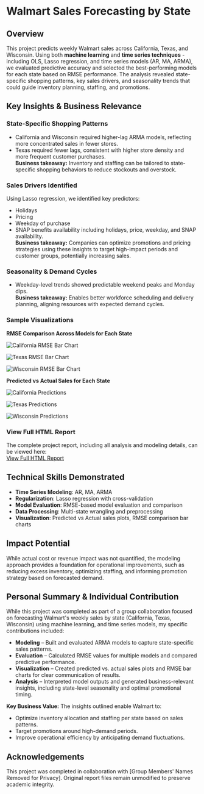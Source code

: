 # Walmart Sales Forecasting by State

## Overview
This project predicts weekly Walmart sales across California, Texas, and Wisconsin. Using both **machine learning** and **time series techniques** - including OLS, Lasso regression, and time series models (AR, MA, ARMA), we evaluated predictive accuracy and selected the best-performing models for each state based on RMSE performance. The analysis revealed state-specific shopping patterns, key sales drivers, and seasonality trends that could guide inventory planning, staffing, and promotions.

## Key Insights & Business Relevance

### State-Specific Shopping Patterns
- California and Wisconsin required higher-lag ARMA models, reflecting more concentrated sales in fewer stores.
- Texas required fewer lags, consistent with higher store density and more frequent customer purchases.  
**Business takeaway:** Inventory and staffing can be tailored to state-specific shopping behaviors to reduce stockouts and overstock.

### Sales Drivers Identified
Using Lasso regression, we identified key predictors:
- Holidays
- Pricing
- Weekday of purchase
- SNAP benefits availability including holidays, price, weekday, and SNAP availability.  
**Business takeaway:** Companies can optimize promotions and pricing strategies using these insights to target high-impact periods and customer groups, potentially increasing sales.

### Seasonality & Demand Cycles 
- Weekday-level trends showed predictable weekend peaks and Monday dips.  
**Business takeaway:** Enables better workforce scheduling and delivery planning, aligning resources with expected demand cycles.

### Sample Visualizations
**RMSE Comparison Across Models for Each State**

![California RMSE Bar Chart](output/CA_RMSE.png)

![Texas RMSE Bar Chart](output/TX_RMSE.png)

![Wisconsin RMSE Bar Chart](output/WI_RMSE.png)



**Predicted vs Actual Sales for Each State**

![California Predictions](output/CA_Model_Comparison.png)

![Texas Predictions](output/TX_Model_Comparison.png)

![Wisconsin Predictions](output/WI_Model_Comparison.png)

### View Full HTML Report
The complete project report, including all analysis and modeling details, can be viewed here:  
[View Full HTML Report](https://kwesibb2.github.io/Walmart-Sales/)

## Technical Skills Demonstrated
- **Time Series Modeling**: AR, MA, ARMA
- **Regularization**: Lasso regression with cross-validation 
- **Model Evaluation**: RMSE-based model evaluation and comparison
- **Data Processing**: Multi-state wrangling and preprocessing
- **Visualization**: Predicted vs Actual sales plots, RMSE comparison bar charts

## Impact Potential
While actual cost or revenue impact was not quantified, the modeling approach provides a foundation for operational improvements, such as reducing excess inventory, optimizing staffing, and informing promotion strategy based on forecasted demand.

## Personal Summary & Individual Contribution
While this project was completed as part of a group collaboration focused on forecasting Walmart's weekly sales by state (California, Texas, Wisconsin) using machine learning, and time series models, my specific contributions included:
- **Modeling** – Built and evaluated ARMA models to capture state-specific sales patterns.
- **Evaluation** – Calculated RMSE values for multiple models and compared predictive performance.
- **Visualization** – Created predicted vs. actual sales plots and RMSE bar charts for clear communication of results.
- **Analysis** – Interpreted model outputs and generated business-relevant insights, including state-level seasonality and optimal promotional timing.

**Key Business Value:**
The insights outlined enable Walmart to:
- Optimize inventory allocation and staffing per state based on sales patterns.
- Target promotions around high-demand periods.
- Improve operational efficiency by anticipating demand fluctuations.



## Acknowledgements
This project was completed in collaboration with [Group Members' Names Removed for Privacy].
Original report files remain unmodified to preserve academic integrity.
